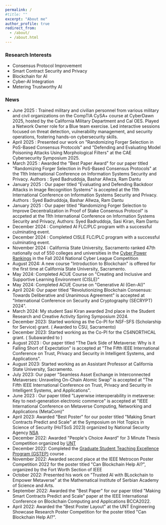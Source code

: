 ```yaml
---
permalink: /
#title: ""
excerpt: "About me"
author_profile: true
redirect_from:
  - /about/
  - /about.html
---
```


<!-- This is the front page of a website that is powered by the [academicpages template](https://github.com/academicpages/academicpages.github.io) and hosted on GitHub pages. [GitHub pages](https://pages.github.com) is a free service in which websites are built and hosted from code and data stored in a GitHub repository, automatically updating when a new commit is made to the respository. This template was forked from the [Minimal Mistakes Jekyll Theme](https://mmistakes.github.io/minimal-mistakes/) created by Michael Rose, and then extended to support the kinds of content that academics have: publications, talks, teaching, a portfolio, blog posts, and a dynamically-generated CV. You can fork [this repository](https://github.com/academicpages/academicpages.github.io) right now, modify the configuration and markdown files, add your own PDFs and other content, and have your own site for free, with no ads! An older version of this template powers my own personal website at [stuartgeiger.com](http://stuartgeiger.com), which uses [this Github repository](https://github.com/staeiou/staeiou.github.io).

Syed Badruddoja is an Assistant Professor at [California State University, Sacramento](https://www.csus.edu/) . Syed is a cybersecurity enthusiast who investigates the latest trends and applications in computer security. He primarily studies blockchain decentralized applications and consensus protocols to secure applications in Artificial Intelligence. The prediction models in Artificial Intelligence are prone to model poisoning attacks. The poisoned prediction model can falsify identification and mislead systems, allowing attackers to control cognitive services. Blockchain is a decentralized application with cryptographic primitives that helps financial systems with tamper-proof transactions. Syed integrated Blockchain with AI and proposed ideas to secure AI algorithms with blockchain. You can review some of his works at the Google [scholar links](https://scholar.google.com/citations?user=Ayf5PM0AAAAJ&hl=en).  


Syed worked with Dr. Ram Dantu in the [network security lab](https://nsl.cse.unt.edu/people) at the [University of North Texas](https://www.unt.edu/), expanding the perimeter of his research interest. He was inspired to pursue research in interdisciplinary domains involving computer security, artificial intelligence, ambiguous legal contracts, and data-sharing technologies. His future projects include the investigation of cross-chain communication, data-cooperative privacy models, deliberative consensus for blockchain, and metaverse interoperability. One of his envisioned projects is developing atomic swaps without chain relays and bridges for higher security in cross-chain transactions. He aims to construct a highly secure cross-chain protocol in a diverse pool of blockchain networks. He plans to continue his research and explore opportunities to collaborate with scholars in the industry and academia.


 Syed is an expert in routing and switching platforms with 6 years of hands-on experience. He commissioned computer networks for Wide Area Network (WAN) communication and installed systems for end-to-end communications. He installed Cisco [ISR routers](https://www.cisco.com/c/en/us/support/routers/1900-series-integrated-services-routers-isr/series.html), [ASR routers](https://www.cisco.com/c/en/us/products/routers/asr-1006-router/index.html), [NEXUS switches](https://www.cisco.com/c/en/us/products/switches/nexus-7000-series-switches/index.html), [ASA Firewalls](https://www.cisco.com/c/en/us/support/security/asa-5585-x-adaptive-security-appliance/model.html) and [Intrusion Prevention Systems](https://www.cisco.com/c/en/us/td/docs/security/ips/7-1/configuration/guide/cli/cliguide71/cli_obtaining_software.html)in large projects involving more 1000 users. He also led a roll-out team to design, implement, commission and manage [BGP](https://www.cisco.com/c/en/us/td/docs/ios-xml/ios/iproute_bgp/configuration/xe-16/irg-xe-16-book/configuring-a-basic-bgp-network.html) and [OSPF](https://www.cisco.com/c/en/us/support/docs/ip/open-shortest-path-first-ospf/7039-1.html)) routing protocols to establish [MPLS VPN](https://www.cisco.com/c/en/us/td/docs/net_mgmt/vpn_solutions_center/2-0/mpls/provisioning/guide/PGmpls1.html) connectivity around 36 branches. Additionally, he installed [Checkpoint NGFW](https://www.checkpoint.com/quantum/next-generation-firewall/) network firewalls and [Kaspersky](https://usa.kaspersky.com/) endpoint solutions to protect organizations from external and internal threats.-->

<!-- A data-driven personal website
====== -->
<!-- Like many other Jekyll-based GitHub Pages templates, academicpages makes you separate the website's content from its form. The content & metadata of your website are in structured markdown files, while various other files constitute the theme, specifying how to transform that content & metadata into HTML pages. You keep these various markdown (.md), YAML (.yml), HTML, and CSS files in a public GitHub repository. Each time you commit and push an update to the repository, the [GitHub pages](https://pages.github.com/) service creates static HTML pages based on these files, which are hosted on GitHub's servers free of charge.

Many of the features of dynamic content management systems (like Wordpress) can be achieved in this fashion, using a fraction of the computational resources and with far less vulnerability to hacking and DDoSing. You can also modify the theme to your heart's content without touching the content of your site. If you get to a point where you've broken something in Jekyll/HTML/CSS beyond repair, your markdown files describing your talks, publications, etc. are safe. You can rollback the changes or even delete the repository and start over -- just be sure to save the markdown files! Finally, you can also write scripts that process the structured data on the site, such as [this one](https://github.com/academicpages/academicpages.github.io/blob/master/talkmap.ipynb) that analyzes metadata in pages about talks to display [a map of every location you've given a talk](https://academicpages.github.io/talkmap.html). -->

### Research Interests
* Consensus Protocol Improvement
* Smart Contract Security and Privacy
* Blockchain for AI
* Cyber-AI Integration
* Metering Trustworthy AI 

### News
* June 2025 : Trained military and civilian personnel from various military and civil organizations on the CompTIA CySA+ course at CyberDawn 2025, hosted by the California Military Department and Cal OES. Played a Network Owner role for a Blue team exercise. 
Led interactive sessions focused on threat detection, vulnerability management, and security operations, fostering hands-on cybersecurity skills.
*  April 2025 : Presented our work on "Randomizing Forger Selection in PoS-Based Consensus Protocols" and "Defending and Evaluating Model Poisoning Attacks Using Morphological Filters" at the CAE Cybersecurity Symposium 2025.
*  March 2025 : Awarded the "Best Paper Award" for our paper titled "Randomizing Forger Selection in PoS-Based Consensus Protocols" at the 11th International Conference on Information Systems Security and Privacy. Authors : Syed Badruddoja, Bashar Allwza, Ram Dantu
* January 2025 : Our paper titled "Evaluating and Defending Backdoor Attacks in Image Recognition Systems" is accepted at the 11th International Conference on Information Systems Security and Privacy. Authors : Syed Badruddoja, Bashar Allwza, Ram Dantu
* January 2025 : Our paper titled "Randomizing Forger Selection to Improve Decentralization in Proof of Stake Consensus Protocol" is accpeted at the 11th International Conference on Information Systems Security and Privacy, Authors: Syed Badruddoja, Sasi Kiran, Ram Dantu
* December 2024 : Completed AI FLC/PLC program with a successful culminating event.
* December 2024 : Completed CISLE FLC/PLC program with a successful culminating event. 
* November 2024 : California State University, Sacramento ranked 47th nationally out of 550 colleges and universities in the [Cyber Power Rankings](https://cyberskyline.com/data/power-ranking/fall-2024-national) in the Fall 2024 National Cyber League Competition
* August 2024: A new course "Introduction to Blockchain" is offered for the first time at California State University, Sacramento. 
* May 2024: Completed ACUE Course on "Creating and Inclusive and Supportive Learning Environment (CISLE)"
* May 2024: Completed ACUE Course on "Generative AI (Gen-AI)"
* April 2024: Our paper titled "Revolutionizing Blockchain Consensus: Towards Deliberative and Unanimous Agreement" is accepted at "International Conference on Security and Cryptography (SECRYPT) 2024". 
* March 2024: My student Sasi Kiran awarded 2nd place in the Student Research and Creative Activity Spring Symposium 2024.
* December 2023: Started working as the Co-PI for NSF-SFS (Scholarship for Service) grant. ( Awarded to CSU, Sacramento)
* December 2023: Started working as the Co-PI for the CS4NORTHCAL grant. ( Subawarded to ) 
* August 2023 : Our paper titled "The Dark Side of Metaverse: Why is it Falling Short of Expectation" is accepted at "The Fifth IEEE International Conference on Trust, Privacy and Security in Intelligent Systems, and Applications".
* August 2023: Started working as an Assistant Professor at California State University, Sacramento. 
* July 2023: Our paper "Seamless Asset Exchange in Interconnected Metaverses: Unraveling On-Chain Atomic Swap" is accepted at "The Fifth IEEE International Conference on Trust, Privacy and Security in Intelligent Systems, and Applications".
* June 2023 : Our paper titled "Layerwise interoperability in metaverse: Key to next-generation electronic commerce" is accepted at "IEEE International Conference on Metaverse Computing, Networking and Applications (MetaCom)"
* April 2023: Awarded "Best Poster" for our poster titled "Making Smart Contracts Predict and Scale" at the Symposium on Hot Topics in Science of Security (HoTSoS 2023) organized by National Security Agency [NSA](https://sos-vo.org/group/hotsos#:~:text=The%20Hot%20Topics%20in%20the,April%202%2D4%2C%202024.) 
* December 2022: Awarded "People's Choice Award" for 3 Minute Thesis Competition organized by [UNT](https://tgs.unt.edu/3mt) 
* December 2022: Completed the [Graduate Student Teaching Excellence Program (GSTEP)](https://clear.unt.edu/programs-initiatives/gstep) course .
* November 2022: Awarded second place at the IEEE Metrocon Poster Competition 2022 for the poster titled "Can Blockchain Help AI?", organized by the Fort Worth Section of IEEE
* October 2022: Presented his work on "Trusted AI with BLockchain to Empower Metaverse" at the Mathematical Institute of Serbian Academy of Science and Arts.
* September 2022: Awarded the "Best Paper" for our paper titled "Making Smart Contracts Predict and Scale" paper at the IEEE International Conference on Blockchain Computing and Applications BCCA2022.
* April 2022: Awarded the "Best Poster Layout" at the UNT Engineering Showcase Research Poster Competition for the poster titled "Can Blockchain Help AI?".


<!-- Getting started
======
1. Register a GitHub account if you don't have one and confirm your e-mail (required!)
1. Fork [this repository](https://github.com/academicpages/academicpages.github.io) by clicking the "fork" button in the top right.
1. Go to the repository's settings (rightmost item in the tabs that start with "Code", should be below "Unwatch"). Rename the repository "[your GitHub username].github.io", which will also be your website's URL.
1. Set site-wide configuration and create content & metadata (see below -- also see [this set of diffs](http://archive.is/3TPas) showing what files were changed to set up [an example site](https://getorg-testacct.github.io) for a user with the username "getorg-testacct")
1. Upload any files (like PDFs, .zip files, etc.) to the files/ directory. They will appear at https://[your GitHub username].github.io/files/example.pdf.  
1. Check status by going to the repository settings, in the "GitHub pages" section -->

<!-- Site-wide configuration
------
The main configuration file for the site is in the base directory in [_config.yml](https://github.com/academicpages/academicpages.github.io/blob/master/_config.yml), which defines the content in the sidebars and other site-wide features. You will need to replace the default variables with ones about yourself and your site's github repository. The configuration file for the top menu is in [_data/navigation.yml](https://github.com/academicpages/academicpages.github.io/blob/master/_data/navigation.yml). For example, if you don't have a portfolio or blog posts, you can remove those items from that navigation.yml file to remove them from the header.

Create content & metadata
------
For site content, there is one markdown file for each type of content, which are stored in directories like _publications, _talks, _posts, _teaching, or _pages. For example, each talk is a markdown file in the [_talks directory](https://github.com/academicpages/academicpages.github.io/tree/master/_talks). At the top of each markdown file is structured data in YAML about the talk, which the theme will parse to do lots of cool stuff. The same structured data about a talk is used to generate the list of talks on the [Talks page](https://academicpages.github.io/talks), each [individual page](https://academicpages.github.io/talks/2012-03-01-talk-1) for specific talks, the talks section for the [CV page](https://academicpages.github.io/cv), and the [map of places you've given a talk](https://academicpages.github.io/talkmap.html) (if you run this [python file](https://github.com/academicpages/academicpages.github.io/blob/master/talkmap.py) or [Jupyter notebook](https://github.com/academicpages/academicpages.github.io/blob/master/talkmap.ipynb), which creates the HTML for the map based on the contents of the _talks directory). -->

<!-- **Markdown generator**

I have also created [a set of Jupyter notebooks](https://github.com/academicpages/academicpages.github.io/tree/master/markdown_generator
) that converts a CSV containing structured data about talks or presentations into individual markdown files that will be properly formatted for the academicpages template. The sample CSVs in that directory are the ones I used to create my own personal website at stuartgeiger.com. My usual workflow is that I keep a spreadsheet of my publications and talks, then run the code in these notebooks to generate the markdown files, then commit and push them to the GitHub repository.

How to edit your site's GitHub repository
------
Many people use a git client to create files on their local computer and then push them to GitHub's servers. If you are not familiar with git, you can directly edit these configuration and markdown files directly in the github.com interface. Navigate to a file (like [this one](https://github.com/academicpages/academicpages.github.io/blob/master/_talks/2012-03-01-talk-1.md) and click the pencil icon in the top right of the content preview (to the right of the "Raw | Blame | History" buttons). You can delete a file by clicking the trashcan icon to the right of the pencil icon. You can also create new files or upload files by navigating to a directory and clicking the "Create new file" or "Upload files" buttons.

Example: editing a markdown file for a talk
![Editing a markdown file for a talk](/images/editing-talk.png)

For more info
------
More info about configuring academicpages can be found in [the guide](https://academicpages.github.io/markdown/). The [guides for the Minimal Mistakes theme](https://mmistakes.github.io/minimal-mistakes/docs/configuration/) (which this theme was forked from) might also be helpful. -->
